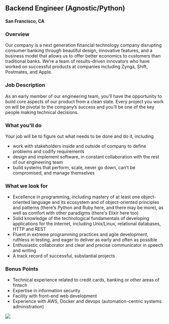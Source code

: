 ## Backend Engineer (Agnostic/Python)
#### San Francisco, CA

### Overview
Our company is a next generation financial technology company disrupting consumer banking through beautiful design, innovative features, and a business model that allows us to offer better economics to customers than traditional banks. We’re a team of results-driven innovators who have worked on successful products at companies including Zynga, Shift, Postmates, and Apple.

### Job Description
As an early member of our engineering team, you’ll have the opportunity to build core aspects of our product from a clean slate. Every project you work on will be pivotal to the company’s success and you’ll be one of the key people making technical decisions.

### What you'll do
Your job will be to figure out what needs to be done and do it, including 
+ work with stakeholders inside and outside of company to define problems and codify requirements
+ design and implement software, in constant collaboration with the rest of our engineering team 
+ build systems that perform, scale, never go down, can't be compromised, and manage themselves

### What we look for
+ Excellence in programming, including mastery of at least one object-oriented language and its ecosystem and of object-oriented principles and patterns (there's Python and Ruby here, and there may be more), as well as comfort with other paradigms (there's Elixir here too) 
+ Solid knowledge of the technological fundamentals of developing applications for the Internet, including Unix/Linux, relational databases, HTTP and REST 
+ Fluent in extreme programming practices and agile development, ruthless in testing, and eager to deliver as early and often as possible 
+ Enthusiastic collaborator and clear and precise communicator in speech and writing 
+ A track record of successful, substantial projects

### Bonus Points
+ Technical experience related to credit cards, banking or other areas of fintech 
+ Expertise in information security 
+ Facility with front-end web development 
+ Experience with AWS, Docker and devops (automation-centric systems administration)


[<img src='https://dabuttonfactory.com/button.png?t=Apply&f=Calibri-Bold&ts=24&tc=fff&tshs=1&tshc=000&hp=20&vp=8&c=5&bgt=gradient&bgc=3d85c6&ebgc=073763'>](https://letsrockit.co/users/auth/github?interested=true&job_id=wmvybybgaw5hbmnpyww-backend-engineer-agnostic-python)
